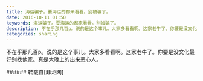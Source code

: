 ```yaml
---
title: 海运骗子。要海运的都来看看。别被骗了。
date: 2016-10-11 01:50
keywords: 海运骗子。要海运的都来看看。别被骗了。
description: 不在乎那几百p。说的是这个事儿。大家多看看啊。这家老牛了。你要是没文化最好别找他家。真是大晚上的出来恶心人。
categories: sharing
---
```

<td class="t_f" id="postmessage_408509">

不在乎那几百p。说的是这个事儿。大家多看看啊。这家老牛了。你要是没文化最好别找他家。真是大晚上的出来恶心人。<br/>
<img alt="" border="0" class="zoom" data-cf-modified-0e005afc4178b41b9c47a7bb-="" file="http://www.flw.ph/data/appbyme/upload/image/201610/11/ww6cxf4Lj9li.jpg" id="aimg_qQ6NL" lazyloadthumb="1" onclick="" onmouseover="" src="http://www.flw.ph/data/appbyme/upload/image/201610/11/ww6cxf4Lj9li.jpg"/><br/>
<img alt="" border="0" class="zoom" data-cf-modified-0e005afc4178b41b9c47a7bb-="" file="http://www.flw.ph/data/appbyme/upload/image/201610/11/HVltfIQfIF47.jpg" id="aimg_CwRzQ" lazyloadthumb="1" onclick="" onmouseover="" src="http://www.flw.ph/data/appbyme/upload/image/201610/11/HVltfIQfIF47.jpg"/><br/>
<img alt="" border="0" class="zoom" data-cf-modified-0e005afc4178b41b9c47a7bb-="" file="http://www.flw.ph/data/appbyme/upload/image/201610/11/16vsj2uF4aWA.jpg" id="aimg_C1tlL" lazyloadthumb="1" onclick="" onmouseover="" src="http://www.flw.ph/data/appbyme/upload/image/201610/11/16vsj2uF4aWA.jpg"/><br/>
<img alt="" border="0" class="zoom" data-cf-modified-0e005afc4178b41b9c47a7bb-="" file="http://www.flw.ph/data/appbyme/upload/image/201610/11/NhPn3voWFCRF.jpg" id="aimg_sWSCs" lazyloadthumb="1" onclick="" onmouseover="" src="http://www.flw.ph/data/appbyme/upload/image/201610/11/NhPn3voWFCRF.jpg"/><br/>
<img alt="" border="0" class="zoom" data-cf-modified-0e005afc4178b41b9c47a7bb-="" file="http://www.flw.ph/data/appbyme/upload/image/201610/11/0d94UJH6OxM9.jpg" id="aimg_xcm6p" lazyloadthumb="1" onclick="" onmouseover="" src="http://www.flw.ph/data/appbyme/upload/image/201610/11/0d94UJH6OxM9.jpg"/><br/>
<img alt="" border="0" class="zoom" data-cf-modified-0e005afc4178b41b9c47a7bb-="" file="http://www.flw.ph/data/appbyme/upload/image/201610/11/fj2qImrIVqPG.jpg" id="aimg_tlllZ" lazyloadthumb="1" onclick="" onmouseover="" src="http://www.flw.ph/data/appbyme/upload/image/201610/11/fj2qImrIVqPG.jpg"/><br/>
</td>
###### 转载自[菲龙网]
